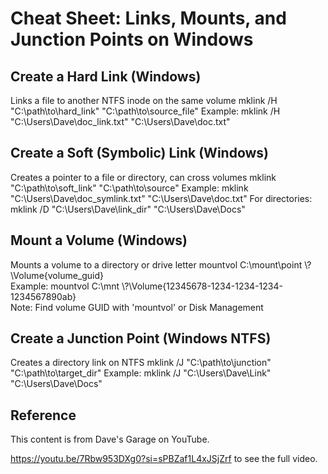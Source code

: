 # Cheat Sheet: Links, Mounts, and Junction Points on Windows

## Create a Hard Link (Windows)
Links a file to another NTFS inode on the same volume
mklink /H "C:\path\to\hard_link" "C:\path\to\source_file"
Example: mklink /H "C:\Users\Dave\doc_link.txt" "C:\Users\Dave\doc.txt"

## Create a Soft (Symbolic) Link (Windows)
Creates a pointer to a file or directory, can cross volumes
mklink "C:\path\to\soft_link" "C:\path\to\source"
Example: mklink "C:\Users\Dave\doc_symlink.txt" "C:\Users\Dave\doc.txt"
For directories: mklink /D "C:\Users\Dave\link_dir" "C:\Users\Dave\Docs"

## Mount a Volume (Windows)
Mounts a volume to a directory or drive letter
mountvol C:\mount\point \\?\Volume{volume_guid}\
Example: mountvol C:\mnt \\?\Volume{12345678-1234-1234-1234-1234567890ab}\
Note: Find volume GUID with 'mountvol' or Disk Management

## Create a Junction Point (Windows NTFS)
Creates a directory link on NTFS
mklink /J "C:\path\to\junction" "C:\path\to\target_dir"
Example: mklink /J "C:\Users\Dave\Link" "C:\Users\Dave\Docs"

## Reference
This content is from Dave's Garage on YouTube.  

https://youtu.be/7Rbw953DXg0?si=sPBZaf1L4xJSjZrf to see the full video.
